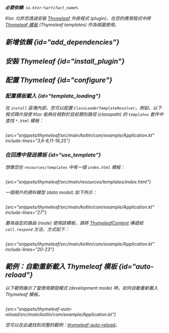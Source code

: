 [//]: # (title: Thymeleaf)

<show-structure for="chapter" depth="2"/>
<primary-label ref="server-plugin"/>

<var name="plugin_name" value="Thymeleaf"/>
<var name="package_name" value="io.ktor.server.thymeleaf"/>
<var name="artifact_name" value="ktor-server-thymeleaf"/>

<tldr>
<p>
<b>必要依賴</b>: <code>io.ktor:%artifact_name%</code>
</p>
<var name="example_name" value="thymeleaf"/>
<include from="lib.topic" element-id="download_example"/>
<include from="lib.topic" element-id="native_server_not_supported"/>
</tldr>

Ktor 允許您透過安裝 [Thymeleaf](https://api.ktor.io/ktor-server/ktor-server-plugins/ktor-server-thymeleaf/io.ktor.server.thymeleaf/-thymeleaf) 外掛程式 (plugin)，在您的應用程式中將 [Thymeleaf 模板](https://www.thymeleaf.org/) (Thymeleaf templates) 作為視圖使用。

## 新增依賴 {id="add_dependencies"}

<include from="lib.topic" element-id="add_ktor_artifact_intro"/>
<include from="lib.topic" element-id="add_ktor_artifact"/>

## 安裝 Thymeleaf {id="install_plugin"}

<include from="lib.topic" element-id="install_plugin"/>

## 配置 Thymeleaf {id="configure"}
### 配置模板載入 {id="template_loading"}
在 `install` 區塊內部，您可以配置 `ClassLoaderTemplateResolver`。例如，以下程式碼片段使 Ktor 能夠在相對於目前類別路徑 (classpath) 的 `templates` 套件中查找 `*.html` 模板：
```kotlin
```
{src="snippets/thymeleaf/src/main/kotlin/com/example/Application.kt" include-lines="3,6-8,11-18,25"}

### 在回應中發送模板 {id="use_template"}
想像您在 `resources/templates` 中有一個 `index.html` 模板：
```html
```
{src="snippets/thymeleaf/src/main/resources/templates/index.html"}

一個用戶的資料模型 (data model) 如下所示：
```kotlin
```
{src="snippets/thymeleaf/src/main/kotlin/com/example/Application.kt" include-lines="27"}

要為指定的路由 (route) 使用該模板，請將 [ThymeleafContent](https://api.ktor.io/ktor-server/ktor-server-plugins/ktor-server-thymeleaf/io.ktor.server.thymeleaf/-thymeleaf-content/index.html) 傳遞給 `call.respond` 方法，方式如下：
```kotlin
```
{src="snippets/thymeleaf/src/main/kotlin/com/example/Application.kt" include-lines="20-23"}

## 範例：自動重新載入 Thymeleaf 模板 {id="auto-reload"}

以下範例展示了當使用開發模式 (development mode) 時，如何自動重新載入 Thymeleaf 模板。

```kotlin
```
{src="snippets/thymeleaf-auto-reload/src/main/kotlin/com/example/Application.kt"}

您可以在此處找到完整的範例：[thymeleaf-auto-reload](https://github.com/ktorio/ktor-documentation/tree/%ktor_version%/codeSnippets/snippets/thymeleaf-auto-reload)。